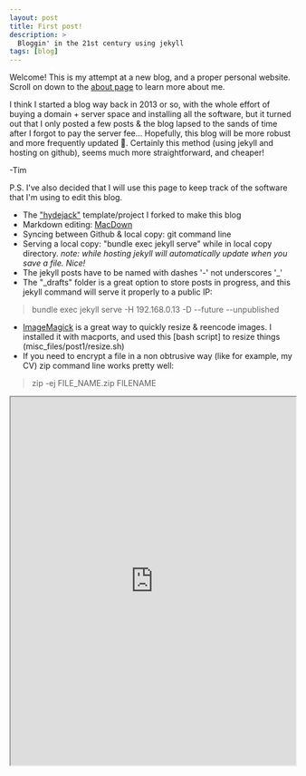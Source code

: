 ```yaml
---
layout: post
title: First post!
description: >
  Bloggin' in the 21st century using jekyll
tags: [blog]
---
```


Welcome! This is my attempt at a new blog, and a proper personal website. Scroll on down to the [about page](https://photocyte.github.io/about/) to learn more about me. 

I think I started a blog way back in 2013 or so, with the whole effort of buying a domain + server space and installing all the software, but it turned out that I only posted a few posts & the blog lapsed to the sands of time after I forgot to pay the server fee...  Hopefully, this blog will be more robust and more frequently updated 🙂. Certainly this method (using jekyll and hosting on github), seems much more straightforward, and cheaper!

-Tim

P.S. I've also decided that I will use this page to keep track of the software that I'm using to edit this blog.

* The ["hydejack"](https://github.com/qwtel/hydejack) template/project I forked to make this blog
* Markdown editing: [MacDown](http://macdown.uranusjr.com)
* Syncing between Github & local copy: git command line
* Serving a local copy: "bundle exec jekyll serve" while in local copy directory. *note: while hosting jekyll will automatically update when you save a file. Nice!*
* The jekyll posts have to be named with dashes '-' not underscores '_'
* The "_drafts" folder is a great option to store posts in progress, and this jekyll command will serve it properly to a public IP: 
>bundle exec jekyll serve -H 192.168.0.13 -D --future --unpublished
* [ImageMagick](https://imagemagick.org) is a great way to quickly resize & reencode images. I installed it with macports, and used this [bash script] to resize things (misc_files/post1/resize.sh)
* If you need to encrypt a file in a non obtrusive way (like for example, my CV) zip command line works pretty well:
>zip -ej FILE_NAME.zip FILENAME

<iframe width="100%" height="650" src="https://www.google.com" /></iframe>

